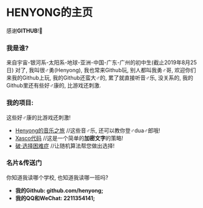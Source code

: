 # HENYONG的主页

感谢**GITHUB**!🙇‍

### 我是谁?

来自宇宙-银河系-太阳系-地球-亚洲-中国-广东-广州的初中生(截止2019年8月25日)
对了, 我叫很♂勇(Henyong), 我也常来Github玩, 别人都叫我勇♂哥, 欢迎你们来我的Github上玩, 我的Github还蛮大♂的, 累了就直接听音♂乐, 没关系的, 我的Github里还有些好♂康的, 比游戏还刺激.

### 我的项目:

这些好♂康的比游戏还刺激!
* [Henyong的音乐之旅](https://henyong.github.io/MUSIC/) //这些音♂乐, 还可以教你登♂dua♂郎哦!
* [Xasco代码](https://henyong.github.io/XASCO/) //这是一个简单的**加密文字**的策略!
* [破·选择困难症](https://henyong.github.io/lucker/) //让随机算法帮您做出选择!

### 名片&传送门

你知道我读哪个学校, 也知道我读哪一班吗?
* **我的Github: github.com/henyong;**
* **我的QQ和WeChat: 2211354141;**

